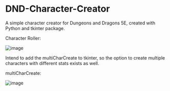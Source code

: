 # DND-Character-Creator
A simple character creator for Dungeons and Dragons 5E, created with Python and tkinter package. 

Character Roller:

![image](https://user-images.githubusercontent.com/12026338/112687549-08227000-8e4e-11eb-9bee-b74bfde83173.png)

Intend to add the multiCharCreate to tkinter, so the option to create multiple characters with different stats exists as well.

multiCharCreate:
 
 ![image](https://user-images.githubusercontent.com/12026338/112687906-841cb800-8e4e-11eb-8b9f-bf2fc56cfc42.png)

